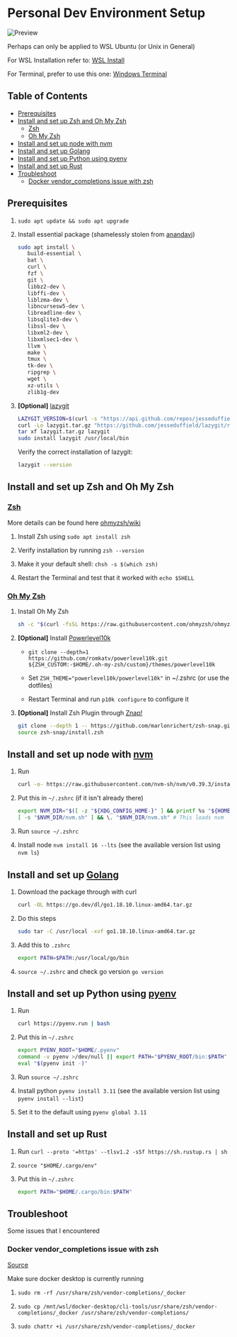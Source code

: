 # Personal Dev Environment Setup

![Preview](https://i.imgur.com/M9Z3nNg.png)

Perhaps can only be applied to WSL Ubuntu (or Unix in General)

For WSL Installation refer to: [WSL Install](https://learn.microsoft.com/en-us/windows/wsl/install)

For Terminal, prefer to use this one: [Windows Terminal](https://apps.microsoft.com/store/detail/windows-terminal/)

## Table of Contents

- [Prerequisites](#prerequisites)
- [Install and set up Zsh and Oh My Zsh](#install-and-set-up-zsh-and-oh-my-zsh)
  - [Zsh](#zsh)
  - [Oh My Zsh](#oh-my-zsh)
- [Install and set up node with nvm](#install-and-set-up-node-with-nvm)
- [Install and set up Golang](#install-and-set-up-golang)
- [Install and set up Python using pyenv](#install-and-set-up-python-using-pyenv)
- [Install and set up Rust](#install-and-set-up-rust)
- [Troubleshoot](#troubleshoot)
  - [Docker vendor_completions issue with zsh](#docker-vendor_completions-issue-with-zsh)

## Prerequisites

1. `sudo apt update && sudo apt upgrade`

2. Install essential package (shamelessly stolen from [anandavj](https://github.com/anandavj/dev-environment))

   ```sh
   sudo apt install \
      build-essential \
      bat \
      curl \
      fzf \
      git \
      libbz2-dev \
      libffi-dev \
      liblzma-dev \
      libncursesw5-dev \
      libreadline-dev \
      libsqlite3-dev \
      libssl-dev \
      libxml2-dev \
      libxmlsec1-dev \
      llvm \
      make \
      tmux \
      tk-dev \
      ripgrep \
      wget \
      xz-utils \
      zlib1g-dev
   ```

3. **[Optional]** [lazygit](https://github.com/jesseduffield/lazygit)

   ```sh
   LAZYGIT_VERSION=$(curl -s "https://api.github.com/repos/jesseduffield/lazygit/releases/latest" | grep -Po '"tag_name": "v\K[^"]*')
   curl -Lo lazygit.tar.gz "https://github.com/jesseduffield/lazygit/releases/latest/download/lazygit_${LAZYGIT_VERSION}_Linux_x86_64.tar.gz"
   tar xf lazygit.tar.gz lazygit
   sudo install lazygit /usr/local/bin
   ```

   Verify the correct installation of lazygit:

   ```sh
   lazygit --version
   ```

## Install and set up Zsh and Oh My Zsh

### [Zsh](https://www.zsh.org/)

More details can be found here [ohmyzsh/wiki](https://github.com/ohmyzsh/ohmyzsh/wiki/Installing-ZSH)

1. Install Zsh using `sudo apt install zsh`

2. Verify installation by running `zsh --version`

3. Make it your default shell: `chsh -s $(which zsh)`

4. Restart the Terminal and test that it worked with `echo $SHELL`

### [Oh My Zsh](https://github.com/ohmyzsh/ohmyzsh)

1. Install Oh My Zsh

   ```sh
   sh -c "$(curl -fsSL https://raw.githubusercontent.com/ohmyzsh/ohmyzsh/master/tools/install.sh)"
   ```

2. **[Optional]** Install [Powerlevel10k](https://github.com/romkatv/powerlevel10k)

   - `git clone --depth=1 https://github.com/romkatv/powerlevel10k.git ${ZSH_CUSTOM:-$HOME/.oh-my-zsh/custom}/themes/powerlevel10k`

   - Set `ZSH_THEME="powerlevel10k/powerlevel10k"` in ~/.zshrc (or use the dotfiles)

   - Restart Terminal and run `p10k configure` to configure it

3. **[Optional]** Install Zsh Plugin through [Znap!](https://github.com/marlonrichert/zsh-snap)

   ```sh
   git clone --depth 1 -- https://github.com/marlonrichert/zsh-snap.git
   source zsh-snap/install.zsh
   ```

## Install and set up node with [nvm](https://github.com/nvm-sh/nvm)

1. Run

   ```sh
   curl -o- https://raw.githubusercontent.com/nvm-sh/nvm/v0.39.3/install.sh | bash
   ```

2. Put this in `~/.zshrc` (if it isn't already there)

   ```sh
   export NVM_DIR="$([ -z "${XDG_CONFIG_HOME-}" ] && printf %s "${HOME}/.nvm" || printf %s "${XDG_CONFIG_HOME}/nvm")"
   [ -s "$NVM_DIR/nvm.sh" ] && \. "$NVM_DIR/nvm.sh" # This loads nvm
   ```

3. Run `source ~/.zshrc`

4. Install node `nvm install 16 --lts` (see the available version list using `nvm ls`)

## Install and set up [Golang](https://go.dev/)

1. Download the package through with curl

   ```sh
   curl -OL https://go.dev/dl/go1.18.10.linux-amd64.tar.gz
   ```

2. Do this steps

   ```sh
   sudo tar -C /usr/local -xvf go1.18.10.linux-amd64.tar.gz
   ```

3. Add this to `.zshrc`

   ```sh
   export PATH=$PATH:/usr/local/go/bin
   ```

4. `source ~/.zshrc` and check go version `go version`

## Install and set up Python using [pyenv](https://github.com/pyenv/pyenv)

1. Run

   ```sh
   curl https://pyenv.run | bash
   ```

2. Put this in `~/.zshrc`

   ```sh
   export PYENV_ROOT="$HOME/.pyenv"
   command -v pyenv >/dev/null || export PATH="$PYENV_ROOT/bin:$PATH"
   eval "$(pyenv init -)"
   ```

3. Run `source ~/.zshrc`

4. Install python `pyenv install 3.11` (see the available version list using `pyenv install --list`)

5. Set it to the default using `pyenv global 3.11`

## Install and set up Rust

1. Run `curl --proto '=https' --tlsv1.2 -sSf https://sh.rustup.rs | sh`

2. `source "$HOME/.cargo/env"`

3. Put this in `~/.zshrc`

   ```sh
   export PATH="$HOME/.cargo/bin:$PATH"
   ```

## Troubleshoot

Some issues that I encountered

### Docker vendor_completions issue with zsh

[Source](https://github.com/docker/for-win/issues/8336#issuecomment-718369597)

Make sure docker desktop is currently running

1. `sudo rm -rf /usr/share/zsh/vendor-completions/_docker`

2. `sudo cp /mnt/wsl/docker-desktop/cli-tools/usr/share/zsh/vendor-completions/_docker /usr/share/zsh/vendor-completions/`

3. `sudo chattr +i /usr/share/zsh/vendor-completions/_docker`
